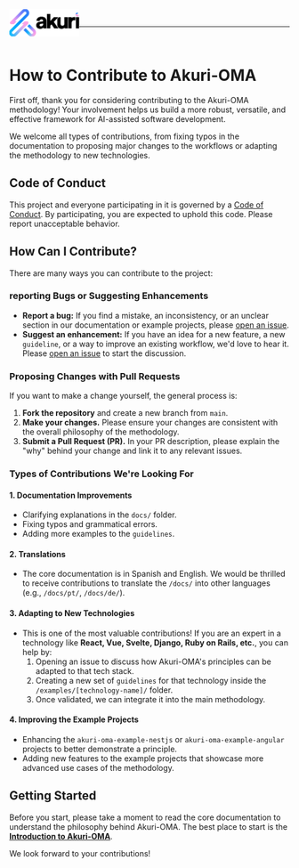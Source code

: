     
<img src="assets/logo-akuri-black.png" alt="Logo Akuri" align="left" width="25%" />
<br />
<hr />
<br />

# How to Contribute to Akuri-OMA

First off, thank you for considering contributing to the Akuri-OMA methodology! Your involvement helps us build a more robust, versatile, and effective framework for AI-assisted software development.

We welcome all types of contributions, from fixing typos in the documentation to proposing major changes to the workflows or adapting the methodology to new technologies.

## Code of Conduct

This project and everyone participating in it is governed by a [Code of Conduct](CODE_OF_CONDUCT.md). By participating, you are expected to uphold this code. Please report unacceptable behavior.

## How Can I Contribute?

There are many ways you can contribute to the project:

###  reporting Bugs or Suggesting Enhancements
- **Report a bug:** If you find a mistake, an inconsistency, or an unclear section in our documentation or example projects, please [open an issue](https://github.com/your-username/akuri-oma-methodology/issues).
- **Suggest an enhancement:** If you have an idea for a new feature, a new `guideline`, or a way to improve an existing workflow, we'd love to hear it. Please [open an issue](https://github.com/your-username/akuri-oma-methodology/issues) to start the discussion.

### Proposing Changes with Pull Requests

If you want to make a change yourself, the general process is:

1.  **Fork the repository** and create a new branch from `main`.
2.  **Make your changes.** Please ensure your changes are consistent with the overall philosophy of the methodology.
3.  **Submit a Pull Request (PR).** In your PR description, please explain the "why" behind your change and link it to any relevant issues.

### Types of Contributions We're Looking For

#### 1. Documentation Improvements
-   Clarifying explanations in the `docs/` folder.
-   Fixing typos and grammatical errors.
-   Adding more examples to the `guidelines`.

#### 2. Translations
-   The core documentation is in Spanish and English. We would be thrilled to receive contributions to translate the `/docs/` into other languages (e.g., `/docs/pt/`, `/docs/de/`).

#### 3. Adapting to New Technologies
-   This is one of the most valuable contributions! If you are an expert in a technology like **React, Vue, Svelte, Django, Ruby on Rails, etc.**, you can help by:
    1.  Opening an issue to discuss how Akuri-OMA's principles can be adapted to that tech stack.
    2.  Creating a new set of `guidelines` for that technology inside the `/examples/[technology-name]/` folder.
    3.  Once validated, we can integrate it into the main methodology.

#### 4. Improving the Example Projects
-   Enhancing the `akuri-oma-example-nestjs` or `akuri-oma-example-angular` projects to better demonstrate a principle.
-   Adding new features to the example projects that showcase more advanced use cases of the methodology.

## Getting Started

Before you start, please take a moment to read the core documentation to understand the philosophy behind Akuri-OMA. The best place to start is the **[Introduction to Akuri-OMA](./docs/en/01-akuri-oma-intro.en.md)**.

We look forward to your contributions!